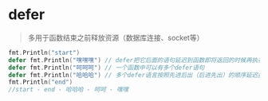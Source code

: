 # defer

> 多用于函数结束之前释放资源（数据库连接、socket等）

```go
fmt.Println("start")
defer fmt.Println("嘿嘿嘿") // defer把它后面的语句延迟到函数即将返回的时候再执行
defer fmt.Println("呵呵呵") // 一个函数中可以有多个defer语句
defer fmt.Println("哈哈哈") // 多个defer语言按照先进后出（后进先出）的顺序延迟执行
fmt.Println("end")
//start - end - 哈哈哈 - 呵呵 - 嘿嘿
```

